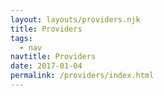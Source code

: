 ```yaml
---
layout: layouts/providers.njk
title: Providers
tags:
  - nav
navtitle: Providers
date: 2017-01-04
permalink: /providers/index.html
---
```

